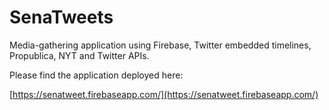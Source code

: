 # SenaTweets
Media-gathering application using Firebase, Twitter embedded timelines, Propublica, NYT and Twitter APIs.

Please find the application deployed here:

[https://senatweet.firebaseapp.com/](https://senatweet.firebaseapp.com/)
